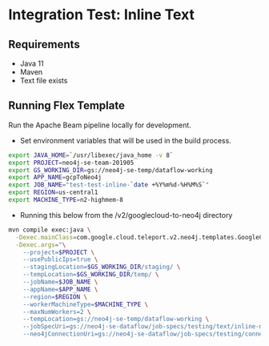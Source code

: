 #  Integration Test: Inline Text

## Requirements
* Java 11
* Maven
* Text file exists

## Running Flex Template

Run the Apache Beam pipeline locally for development.

* Set environment variables that will be used in the build process.
 ```sh
 export JAVA_HOME=`/usr/libexec/java_home -v 8`
 export PROJECT=neo4j-se-team-201905
 export GS_WORKING_DIR=gs://neo4j-se-temp/dataflow-working
 export APP_NAME=gcpToNeo4j
 export JOB_NAME="test-test-inline-`date +%Y%m%d-%H%M%S`"
 export REGION=us-central1
 export MACHINE_TYPE=n2-highmem-8
 ```
* Running this below from the /v2/googlecloud-to-neo4j directory
 ```sh
 mvn compile exec:java \
   -Dexec.mainClass=com.google.cloud.teleport.v2.neo4j.templates.GoogleCloudToNeo4j \
   -Dexec.args="\
     --project=$PROJECT \
     --usePublicIps=true \
     --stagingLocation=$GS_WORKING_DIR/staging/ \
     --tempLocation=$GS_WORKING_DIR/temp/ \
     --jobName=$JOB_NAME \
     --appName=$APP_NAME \
     --region=$REGION \
     --workerMachineType=$MACHINE_TYPE \
     --maxNumWorkers=2 \
     --tempLocation=gs://neo4j-se-temp/dataflow-working \
     --jobSpecUri=gs://neo4j-se-dataflow/job-specs/testing/text/inline-northwind-jobspec.json \
     --neo4jConnectionUri=gs://neo4j-se-dataflow/job-specs/testing/connection/auradb-free-connection.json"
 ```

